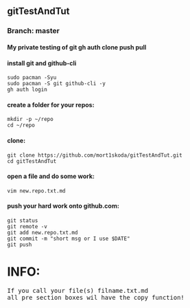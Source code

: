 ## gitTestAndTut
### Branch: master
#### My private testing of git gh auth clone push pull

#### install git and github-cli
```
sudo pacman -Syu
sudo pacman -S git github-cli -y
gh auth login
```

#### create a folder for your repos:
```
mkdir -p ~/repo
cd ~/repo
```

#### clone:

```
git clone https://github.com/mort1skoda/gitTestAndTut.git
cd gitTestAndTut
```

#### open a file and do some work:
```
vim new.repo.txt.md
```

#### push your hard work onto github.com:
```
git status
git remote -v
git add new.repo.txt.md
git commit -m "short msg or I use $DATE"
git push
```

INFO:
=====
<pre>
If you call your file(s) filname.txt.md
all pre section boxes wil have the copy function!
</pre>


